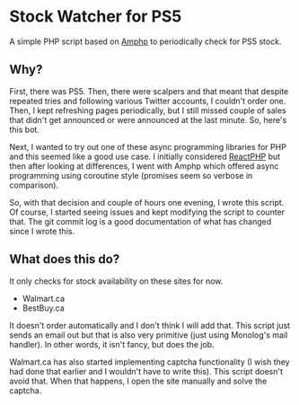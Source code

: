 # Stock Watcher for PS5

A simple PHP script based on [Amphp](https://github.com/amphp/amp) to
periodically check for PS5 stock.

## Why?

First, there was PS5. Then, there were scalpers and that meant that despite
repeated tries and following various Twitter accounts, I couldn't order one.
Then, I kept refreshing pages periodically, but I still missed couple of sales
that didn't get announced or were announced at the last minute. So, here's this
bot.

Next, I wanted to try out one of these async programming libraries for PHP and
this seemed like a good use case. I initially considered [ReactPHP](https://github.com/reactphp/reactphp)
but then after looking at differences, I went with Amphp which offered async
programming using coroutine style (promises seem so verbose in comparison).

So, with that decision and couple of hours one evening, I wrote this script.
Of course, I started seeing issues and kept modifying the script to counter
that. The git commit log is a good documentation of what has changed since I
wrote this.

## What does this do?

It only checks for stock availability on these sites for now.

- Walmart.ca
- BestBuy.ca

It doesn't order automatically and I don't think I will add that. This script
just sends an email out but that is also very primitive (just using Monolog's
mail handler). In other words, it isn't fancy, but does the job.

Walmart.ca has also started implementing captcha functionality (I wish they had
done that earlier and I wouldn't have to write this). This script doesn't avoid
that. When that happens, I open the site manually and solve the captcha.
